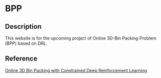 # BPP

## Description
This website is for the upcoming project of Online 3D-Bin Packing Problem (BPP) based on DRL.

## Reference
[Online 3D Bin Packing with Constrained Deep Reinforcement Learning](https://arxiv.org/pdf/2006.14978.pdf)
